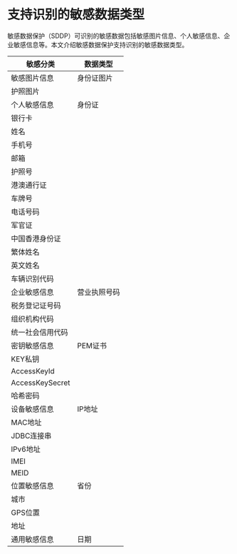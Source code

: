 # 支持识别的敏感数据类型

敏感数据保护（SDDP）可识别的敏感数据包括敏感图片信息、个人敏感信息、企业敏感信息等。本文介绍敏感数据保护支持识别的敏感数据类型。

|敏感分类|数据类型|
|----|----|
|敏感图片信息|身份证图片|
|护照图片|
|个人敏感信息|身份证|
|银行卡|
|姓名|
|手机号|
|邮箱|
|护照号|
|港澳通行证|
|车牌号|
|电话号码|
|军官证|
|中国香港身份证|
|繁体姓名|
|英文姓名|
|车辆识别代码|
|企业敏感信息|营业执照号码|
|税务登记证号码|
|组织机构代码|
|统一社会信用代码|
|密钥敏感信息|PEM证书|
|KEY私钥|
|AccessKeyId|
|AccessKeySecret|
|哈希密码|
|设备敏感信息|IP地址|
|MAC地址|
|JDBC连接串|
|IPv6地址|
|IMEI|
|MEID|
|位置敏感信息|省份|
|城市|
|GPS位置|
|地址|
|通用敏感信息|日期|

